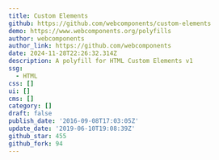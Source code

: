 ```yaml
---
title: Custom Elements
github: https://github.com/webcomponents/custom-elements
demo: https://www.webcomponents.org/polyfills
author: webcomponents
author_link: https://github.com/webcomponents
date: 2024-11-28T22:26:32.314Z
description: A polyfill for HTML Custom Elements v1
ssg:
  - HTML
css: []
ui: []
cms: []
category: []
draft: false
publish_date: '2016-09-08T17:03:05Z'
update_date: '2019-06-10T19:08:39Z'
github_star: 455
github_fork: 94
---
```

